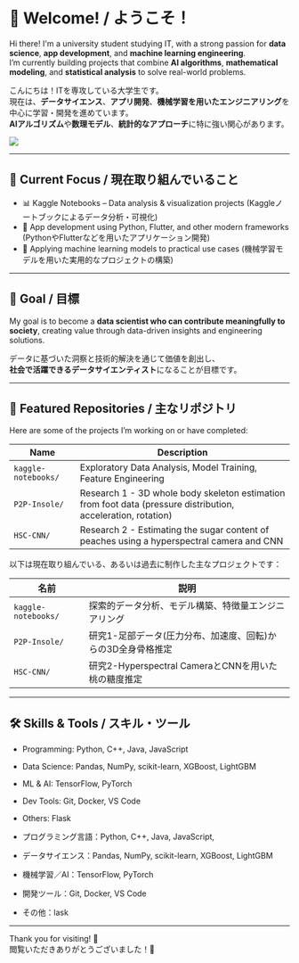
# 👋 Welcome! / ようこそ！

Hi there! I'm a university student studying IT, with a strong passion for **data science**, **app development**, and **machine learning engineering**.  
I’m currently building projects that combine **AI algorithms**, **mathematical modeling**, and **statistical analysis** to solve real-world problems.

こんにちは！ITを専攻している大学生です。  
現在は、**データサイエンス**、**アプリ開発**、**機械学習を用いたエンジニアリング**を中心に学習・開発を進めています。  
**AIアルゴリズム**や**数理モデル**、**統計的なアプローチ**に特に強い関心があります。

![](https://github-readme-stats.vercel.app/api/top-langs?username=onya31-git&show_icons=true&locale=en&layout=compact)

---

## 🔭 Current Focus / 現在取り組んでいること

- 📊 Kaggle Notebooks – Data analysis & visualization projects (Kaggleノートブックによるデータ分析・可視化)
- 📱 App development using Python, Flutter, and other modern frameworks (PythonやFlutterなどを用いたアプリケーション開発)  
- 🧠 Applying machine learning models to practical use cases (機械学習モデルを用いた実用的なプロジェクトの構築)

---

## 🚀 Goal / 目標

My goal is to become a **data scientist who can contribute meaningfully to society**, creating value through data-driven insights and engineering solutions.

データに基づいた洞察と技術的解決を通じて価値を創出し、  
**社会で活躍できるデータサイエンティスト**になることが目標です。

---

## 📂 Featured Repositories / 主なリポジトリ

Here are some of the projects I’m working on or have completed:

| Name | Description |
|------|-------------|
| `kaggle-notebooks/` | Exploratory Data Analysis, Model Training, Feature Engineering |
| `P2P-Insole/` | Research 1 - 3D whole body skeleton estimation from foot data (pressure distribution, acceleration, rotation) |
| `HSC-CNN/` | Research 2 - Estimating the sugar content of peaches using a hyperspectral camera and CNN |

以下は現在取り組んでいる、あるいは過去に制作した主なプロジェクトです：

| 名前 | 説明 |
|------|------|
| `kaggle-notebooks/` | 探索的データ分析、モデル構築、特徴量エンジニアリング |
| `P2P-Insole/` | 研究1-足部データ(圧力分布、加速度、回転)からの3D全身骨格推定 |
| `HSC-CNN/` | 研究2-Hyperspectral CameraとCNNを用いた桃の糖度推定 |

---

## 🛠️ Skills & Tools / スキル・ツール

- Programming: Python, C++, Java, JavaScript
- Data Science: Pandas, NumPy, scikit-learn, XGBoost, LightGBM
- ML & AI: TensorFlow, PyTorch
- Dev Tools: Git, Docker, VS Code
- Others: Flask

- プログラミング言語：Python, C++, Java, JavaScript, 
- データサイエンス：Pandas, NumPy, scikit-learn, XGBoost, LightGBM  
- 機械学習／AI：TensorFlow, PyTorch  
- 開発ツール：Git, Docker, VS Code  
- その他：lask

---

Thank you for visiting! 🌟  
閲覧いただきありがとうございました！🌸

<!--
**onya31-git/onya31-git** is a ✨ _special_ ✨ repository because its `README.md` (this file) appears on your GitHub profile.

Here are some ideas to get you started:

- 🔭 I’m currently working on ...
- 🌱 I’m currently learning ...
- 👯 I’m looking to collaborate on ...
- 🤔 I’m looking for help with ...
- 💬 Ask me about ...
- 📫 How to reach me: ...
- 😄 Pronouns: ...
- ⚡ Fun fact: ...
-->
